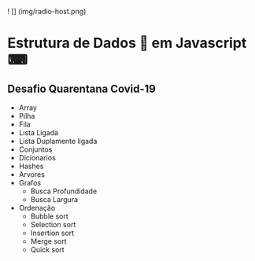 ! [] (img/radio-host.png)

# Estrutura de Dados :game_die: em Javascript ⌨

## Desafio Quarentana Covid-19

* Array
* Pilha
* Fila
* Lista Ligada
* Lista Duplamente ligada
* Conjuntos
* Dicionarios
* Hashes 
* Arvores
* Grafos
  * Busca Profundidade
  * Busca Largura
* Ordenação
  * Bubble sort
  * Selection sort
  * Insertion sort
  * Merge sort
  * Quick sort
 
